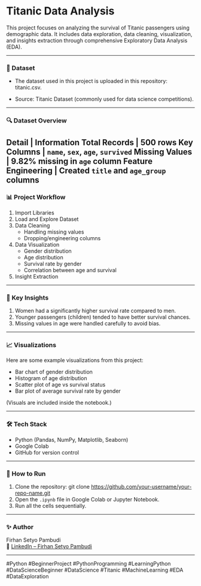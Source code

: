 # **Titanic Data Analysis**
This project focuses on analyzing the survival of Titanic passengers using demographic data. It includes data exploration, data cleaning, visualization, and insights extraction through comprehensive Exploratory Data Analysis (EDA). 

---

### **📂 Dataset**
*  The dataset used in this project is uploaded in this repository: titanic.csv.

*  Source: Titanic Dataset (commonly used for data science competitions).

---

### **🔍 Dataset Overview**
Detail | Information
Total Records | 500 rows
Key Columns | `name`, `sex`, `age`, `survived`
Missing Values | 9.82% missing in `age` column
Feature Engineering | Created `title` and `age_group` columns
---

### **📊 Project Workflow**
1. Import Libraries
2. Load and Explore Dataset
3. Data Cleaning
   - Handling missing values
   - Dropping/engineering columns
4. Data Visualization
   - Gender distribution
   - Age distribution
   - Survival rate by gender
   - Correlation between age and survival
5. Insight Extraction
---

### **🎯 Key Insights**
1. Women had a significantly higher survival rate compared to men.
2. Younger passengers (children) tended to have better survival chances.
3. Missing values in age were handled carefully to avoid bias.

---

### **📈 Visualizations**
Here are some example visualizations from this project:
 - Bar chart of gender distribution
 - Histogram of age distribution
 - Scatter plot of age vs survival status
 - Bar plot of average survival rate by gender

(Visuals are included inside the notebook.)
  
---

### **🛠️ Tech Stack**
 - Python (Pandas, NumPy, Matplotlib, Seaborn)
 - Google Colab
 - GitHub for version control

---

### **📌 How to Run**
1. Clone the repository:
   git clone https://github.com/your-username/your-repo-name.git
2. Open the `.ipynb` file in Google Colab or Jupyter Notebook.
3. Run all the cells sequentially.

---

### **✨ Author**
Firhan Setyo Pambudi  
🔗 [LinkedIn – Firhan Setyo Pambudi](https://www.linkedin.com/in/firhansetyo)

---

#Python #BeginnerProject #PythonProgramming #LearningPython #DataScienceBeginner #DataScience #Titanic #MachineLearning #EDA #DataExploration 
